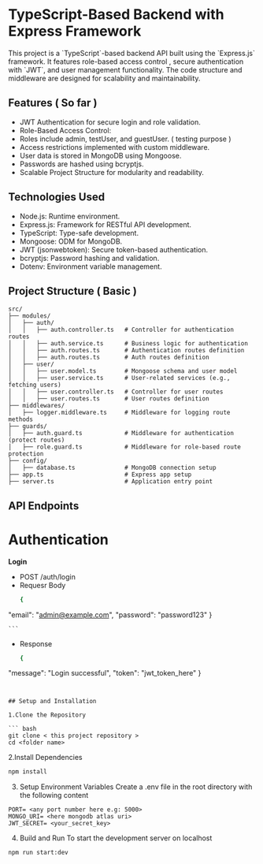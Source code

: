 <div style="center"> <h1>TypeScript-Based Backend with Express Framework</h1> </div>

<p>This project is a `TypeScript`-based backend API built using the `Express.js` framework. It features role-based access control , 
secure authentication with `JWT`, and user management functionality.
The code structure and middleware are designed for scalability and maintainability.</p>

## Features ( So far )

 - JWT Authentication for secure login and role validation.
 - Role-Based Access Control:
 - Roles include admin, testUser, and guestUser. ( testing purpose )
 - Access restrictions implemented with custom middleware.
 - User data is stored in MongoDB using Mongoose.
 - Passwords are hashed using bcryptjs.
 - Scalable Project Structure for modularity and readability.

## Technologies Used

 - Node.js: Runtime environment.
 - Express.js: Framework for RESTful API development.
 - TypeScript: Type-safe development.
 - Mongoose: ODM for MongoDB.
 - JWT (jsonwebtoken): Secure token-based authentication.
 - bcryptjs: Password hashing and validation.
 - Dotenv: Environment variable management.

## Project Structure ( Basic )

```
src/
├── modules/
│   ├── auth/
│   │   ├── auth.controller.ts   # Controller for authentication routes
│   │   ├── auth.service.ts      # Business logic for authentication
│   │   ├── auth.routes.ts       # Authentication routes definition
│   │   ├── auth.routes.ts       # Auth routes definition
│   ├── user/
│   │   ├── user.model.ts        # Mongoose schema and user model
│   │   ├── user.service.ts      # User-related services (e.g., fetching users)
│   │   ├── user.controller.ts   # Controller for user routes
│   │   ├── user.routes.ts       # User routes definition
├── middlewares/
│   ├── logger.middleware.ts     # Middleware for logging route methods
├── guards/
│   ├── auth.guard.ts            # Middleware for authentication (protect routes)
│   ├── role.guard.ts            # Middleware for role-based route protection
├── config/
│   ├── database.ts              # MongoDB connection setup
├── app.ts                       # Express app setup
├── server.ts                    # Application entry point

```

## API Endpoints
# Authentication
 **Login**
 - POST /auth/login
 - Requesr Body
    ```bash
    {
  "email": "admin@example.com",
  "password": "password123"
    }

    ```
 - Response
    ```bash
    {
  "message": "Login successful",
  "token": "jwt_token_here"
   }
```


## Setup and Installation

1.Clone the Repository

``` bash
git clone < this project repository >
cd <folder name>
```
2.Install Dependencies

```bash
npm install
```

3. Setup Environment Variables Create a .env file in the root directory with the following content

```
PORT= <any port number here e.g: 5000>
MONGO_URI= <here mongodb atlas uri>
JWT_SECRET= <your_secret_key>

````

4. Build and Run To start the development server on localhost
   
```
npm run start:dev
```


